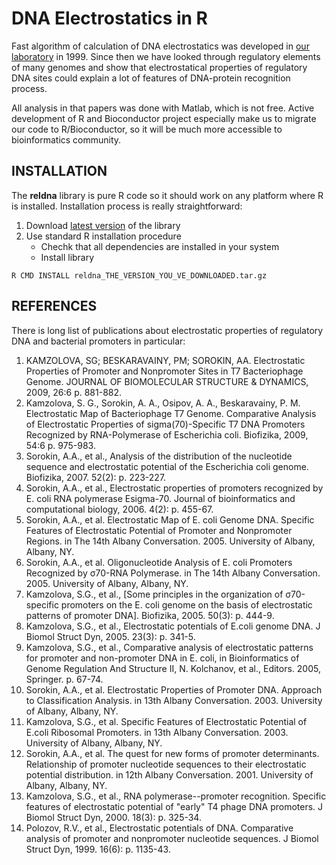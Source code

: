 DNA Electrostatics in R
============================================================

Fast algorithm of calculation of DNA electrostatics was developed in [our laboratory](http://promodel.icb.psn.ru/publab/?q=en/node/5) in 1999. Since then we have looked through regulatory elements of many genomes and show that electrostatical properties of regulatory DNA sites could explain a lot of features of DNA-protein recognition process.

All analysis in that papers was done with Matlab, which is not free. Active development of R and Bioconductor project especially make us to migrate our code to R/Bioconductor, so it will be much more accessible to bioinformatics community.

INSTALLATION
-----------------------------------------------------------
The **reldna** library is pure  R code so it should work on any platform where R is installed.
Installation process is really straightforward:

1. Download [latest version](https://github.com/promodel/reldna/blob/master/distr/reldna_0.0-8.20130204.tar.gz) of the library
2. Use standard R installation procedure
   * Chechk that all dependencies are installed in your system
   * Install library 
```
R CMD INSTALL reldna_THE_VERSION_YOU_VE_DOWNLOADED.tar.gz
```

REFERENCES
-----------------------------------------------------------
There is long list of publications about electrostatic properties of regulatory DNA and bacterial promoters in particular:

1. KAMZOLOVA, SG; BESKARAVAINY, PM; SOROKIN, AA. Electrostatic Properties of Promoter and Nonpromoter Sites in T7 Bacteriophage Genome. JOURNAL OF BIOMOLECULAR STRUCTURE & DYNAMICS, 2009,  26:6 p. 881-882.
2. Kamzolova, S. G., Sorokin, A. A., Osipov, A. A., Beskaravainy, P. M. Electrostatic Map of Bacteriophage T7 Genome. Comparative Analysis of Electrostatic Properties of sigma(70)-Specific T7 DNA Promoters Recognized by RNA-Polymerase of Escherichia coli. Biofizika, 2009, 54:6 p. 975-983.
3. Sorokin, A.A., et al., Analysis of the distribution of the nucleotide sequence and electrostatic potential of the Escherichia coli genome. Biofizika, 2007. 52(2): p. 223-227.
4. Sorokin, A.A., et al., Electrostatic properties of promoters recognized by E. coli RNA polymerase Esigma-70. Journal of bioinformatics and computational biology, 2006. 4(2): p. 455-67.
5. Sorokin, A.A., et al. Electrostatic Map of E. coli Genome DNA. Specific Features of Electrostatic Potential of Promoter and Nonpromoter Regions. in The 14th Albany Conversation. 2005. University of Albany, Albany, NY.
6. Sorokin, A.A., et al. Oligonucleotide Analysis of E. coli Promoters Recognized by σ70-RNA Polymerase. in The 14th Albany Conversation. 2005. University of Albany, Albany, NY.
7. Kamzolova, S.G., et al., [Some principles in the organization of σ70-specific promoters on the E. coli genome on the basis of electrostatic patterns of promoter DNA]. Biofizika, 2005. 50(3): p. 444-9.
8. Kamzolova, S.G., et al., Electrostatic potentials of E.coli genome DNA. J Biomol Struct Dyn, 2005. 23(3): p. 341-5.
9. Kamzolova, S.G., et al., Comparative analysis of electrostatic patterns for promoter and non-promoter DNA in E. coli, in Bioinformatics of Genome Regulation And Structure II, N. Kolchanov, et al., Editors. 2005, Springer. p. 67-74.
10. Sorokin, A.A., et al. Electrostatic Properties of Promoter DNA. Approach to Classification Analysis. in 13th Albany Conversation. 2003. University of Albany, Albany, NY.
11. Kamzolova, S.G., et al. Specific Features of Electrostatic Potential of E.coli Ribosomal Promoters. in 13th Albany Conversation. 2003. University of Albany, Albany, NY.
12. Sorokin, A.A., et al. The quest for new forms of promoter determinants. Relationship of promoter nucleotide sequences to their electrostatic potential distribution. in 12th Albany Conversation. 2001. University of Albany, Albany, NY.
13. Kamzolova, S.G., et al., RNA polymerase--promoter recognition. Specific features of electrostatic potential of "early" T4 phage DNA promoters. J Biomol Struct Dyn, 2000. 18(3): p. 325-34.
14. Polozov, R.V., et al., Electrostatic potentials of DNA. Comparative analysis of promoter and nonpromoter nucleotide sequences. J Biomol Struct Dyn, 1999. 16(6): p. 1135-43.
